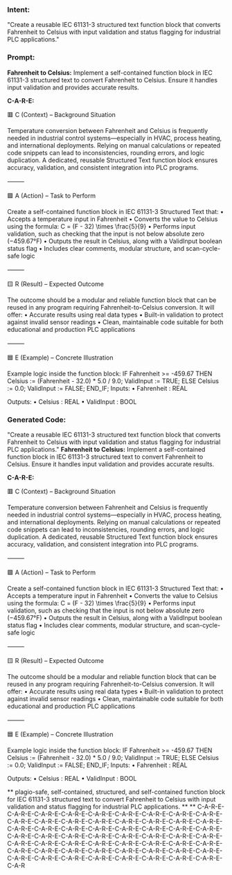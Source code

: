 ### Intent:
"Create a reusable IEC 61131-3 structured text function block that converts Fahrenheit to Celsius with input validation and status flagging for industrial PLC applications."

### Prompt:
**Fahrenheit to Celsius:**
Implement a self-contained function block in IEC 61131-3 structured text to convert Fahrenheit to Celsius. Ensure it handles input validation and provides accurate results.

**C-A-R-E:**

🟥 C (Context) – Background Situation

Temperature conversion between Fahrenheit and Celsius is frequently needed in industrial control systems—especially in HVAC, process heating, and international deployments. Relying on manual calculations or repeated code snippets can lead to inconsistencies, rounding errors, and logic duplication. A dedicated, reusable Structured Text function block ensures accuracy, validation, and consistent integration into PLC programs.

⸻

🟩 A (Action) – Task to Perform

Create a self-contained function block in IEC 61131-3 Structured Text that:
	•	Accepts a temperature input in Fahrenheit
	•	Converts the value to Celsius using the formula:
 C = (F - 32) \times \frac{5}{9}
	•	Performs input validation, such as checking that the input is not below absolute zero (−459.67°F)
	•	Outputs the result in Celsius, along with a ValidInput boolean status flag
	•	Includes clear comments, modular structure, and scan-cycle-safe logic

⸻

🟨 R (Result) – Expected Outcome

The outcome should be a modular and reliable function block that can be reused in any program requiring Fahrenheit-to-Celsius conversion. It will offer:
	•	Accurate results using real data types
	•	Built-in validation to protect against invalid sensor readings
	•	Clean, maintainable code suitable for both educational and production PLC applications

⸻

🟦 E (Example) – Concrete Illustration

Example logic inside the function block:
IF Fahrenheit >= -459.67 THEN
   Celsius := (Fahrenheit - 32.0) * 5.0 / 9.0;
   ValidInput := TRUE;
ELSE
   Celsius := 0.0;
   ValidInput := FALSE;
END_IF;
Inputs:
	•	Fahrenheit : REAL

Outputs:
	•	Celsius : REAL
	•	ValidInput : BOOL

### Generated Code:
"Create a reusable IEC 61131-3 structured text function block that converts Fahrenheit to Celsius with input validation and status flagging for industrial PLC applications."
**Fahrenheit to Celsius:**
Implement a self-contained function block in IEC 61131-3 structured text to convert Fahrenheit to Celsius. Ensure it handles input validation and provides accurate results.

**C-A-R-E:**

🟥 C (Context) – Background Situation

Temperature conversion between Fahrenheit and Celsius is frequently needed in industrial control systems—especially in HVAC, process heating, and international deployments. Relying on manual calculations or repeated code snippets can lead to inconsistencies, rounding errors, and logic duplication. A dedicated, reusable Structured Text function block ensures accuracy, validation, and consistent integration into PLC programs.

⸻

🟩 A (Action) – Task to Perform

Create a self-contained function block in IEC 61131-3 Structured Text that:
	•	Accepts a temperature input in Fahrenheit
	•	Converts the value to Celsius using the formula:
 C = (F - 32) \times \frac{5}{9}
	•	Performs input validation, such as checking that the input is not below absolute zero (−459.67°F)
	•	Outputs the result in Celsius, along with a ValidInput boolean status flag
	•	Includes clear comments, modular structure, and scan-cycle-safe logic

⸻

🟨 R (Result) – Expected Outcome

The outcome should be a modular and reliable function block that can be reused in any program requiring Fahrenheit-to-Celsius conversion. It will offer:
	•	Accurate results using real data types
	•	Built-in validation to protect against invalid sensor readings
	•	Clean, maintainable code suitable for both educational and production PLC applications

⸻

🟦 E (Example) – Concrete Illustration

Example logic inside the function block:
IF Fahrenheit >= -459.67 THEN
   Celsius := (Fahrenheit - 32.0) * 5.0 / 9.0;
   ValidInput := TRUE;
ELSE
   Celsius := 0.0;
   ValidInput := FALSE;
END_IF;
Inputs:
	•	Fahrenheit : REAL

Outputs:
	•	Celsius : REAL
	•	ValidInput : BOOL

** plagio-safe, self-contained, structured, and self-contained function block for IEC 61131-3 structured text to convert Fahrenheit to Celsius with input validation and status flagging for industrial PLC applications.
**
** C-A-R-E-C-A-R-E-C-A-R-E-C-A-R-E-C-A-R-E-C-A-R-E-C-A-R-E-C-A-R-E-C-A-R-E-C-A-R-E-C-A-R-E-C-A-R-E-C-A-R-E-C-A-R-E-C-A-R-E-C-A-R-E-C-A-R-E-C-A-R-E-C-A-R-E-C-A-R-E-C-A-R-E-C-A-R-E-C-A-R-E-C-A-R-E-C-A-R-E-C-A-R-E-C-A-R-E-C-A-R-E-C-A-R-E-C-A-R-E-C-A-R-E-C-A-R-E-C-A-R-E-C-A-R-E-C-A-R-E-C-A-R-E-C-A-R-E-C-A-R-E-C-A-R-E-C-A-R-E-C-A-R-E-C-A-R-E-C-A-R-E-C-A-R-E-C-A-R-E-C-A-R-E-C-A-R-E-C-A-R-E-C-A-R-E-C-A-R-E-C-A-R-E-C-A-R-E-C-A-R-E-C-A-R-E-C-A-R-E-C-A-R-E-C-A-R-E-C-A-R
